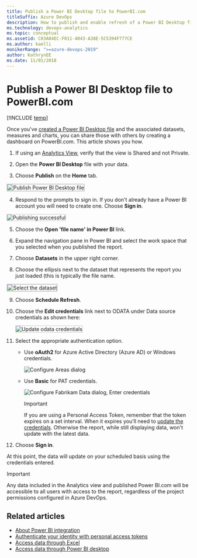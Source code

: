 ```yaml
---
title: Publish a Power BI Desktop file to PowerBI.com
titleSuffix: Azure DevOps
description: How to publish and enable refresh of a Power BI Desktop file to PowerBI.com that uses Analytics for Azure DevOps
ms.technology: devops-analytics
ms.topic: conceptual
ms.assetid: C03A04EC-F011-4043-A38E-5C5394F777CE
ms.author: kaelli
monikerRange: ">=azure-devops-2019"
author: KathrynEE
ms.date: 11/01/2018
---
```


# Publish a Power BI Desktop file to PowerBI.com

[!INCLUDE [temp](../includes/version-azure-devops.md)]

Once you've [created a Power BI Desktop file](access-analytics-power-bi.md) and the associated datasets, measures and charts, you can share those with others by creating a dashboard on PowerBI.com. This article shows you how.

1. If using an [Analytics View](what-are-analytics-views.md), verify that the view is Shared and not Private.

2. Open the **Power BI Desktop** file with your data.

3. Choose **Publish** on the **Home** tab.

<img src="media/publish-1.png" alt="Publish Power BI Desktop file" style="border: 2px solid #C3C3C3;" />

4. Respond to the prompts to sign in. If you don't already have a Power BI account you will need to create one. Choose **Sign in**.

 <img src="media/publish-2.png" alt="Publishing successful" style="border: 1px solid #C3C3C3;" />

5. Choose the **Open 'file name' in Power BI** link.

6. Expand the navigation pane in Power BI and select the work space that you selected when you published the report.

7. Choose **Datasets** in the upper right corner.

8. Choose the ellipsis next to the dataset that represents the report you just loaded (this is typically the file name.

 <img src="media/publish-3.png" alt="Select the dataset" style="border: 2px solid #C3C3C3;" />

9. Choose **Schedule Refresh**.

10. Choose the **Edit credentials** link next to ODATA under Data source credentials as shown here:

      <img src="media/publish-4.png" alt="Update odata credentials" style="border: 1px solid #C3C3C3;" />

11. Select the appropriate authentication option.

    - Use **oAuth2** for Azure Active Directory (Azure AD) or Windows credentials.

      ![Configure Areas dialog](media/aad-auth-power-bi.png)

    - Use **Basic** for PAT credentials.

      ![Configure Fabrikam Data dialog, Enter credentials](media/publish-5.png)

      > [!IMPORTANT]  
      > If you are using a Personal Access Token, remember that the token expires on a set interval. When it expires you'll need to [update the credentials](client-authentication-options.md#update-credentials). Otherwise the report, while still displaying data, won't update with the latest data.

12. Choose **Sign in**.

At this point, the data will update on your scheduled basis using the credentials entered.

> [!IMPORTANT]  
> Any data included in the Analytics view and published Power BI.com will be accessible to all users with access to the report, regardless of the project permissions configured in Azure DevOps.

## Related articles

- [About Power BI integration](overview.md)
- [Authenticate your identity with personal access tokens](../../organizations/accounts/use-personal-access-tokens-to-authenticate.md)
- [Access data through Excel](access-analytics-excel.md)
- [Access data through Power BI desktop](access-analytics-power-bi.md)
